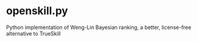 # openskill.py
Python implementation of Weng-Lin Bayesian ranking, a better, license-free alternative to TrueSkill 
